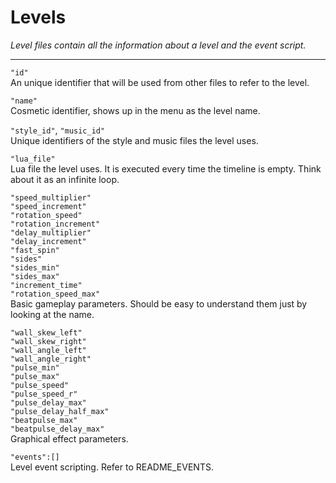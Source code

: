 # Levels #

*Level files contain all the information about a level and the event script.*

----------


`"id"` </br>An unique identifier that will be used from other files to refer to the level.

`"name"` </br>
Cosmetic identifier, shows up in the menu as the level name.

`"style_id"`, `"music_id"`</br>
Unique identifiers of the style and music files the level uses.

`"lua_file"`</br>
Lua file the level uses. It is executed every time the timeline is empty. Think about it as an infinite loop.

`"speed_multiplier"`</br>
`"speed_increment"`</br>
`"rotation_speed"`</br>
`"rotation_increment"`</br>
`"delay_multiplier"`</br>
`"delay_increment"`</br>
`"fast_spin"`</br>
`"sides"`</br>
`"sides_min"`</br>
`"sides_max"`</br>
`"increment_time"`</br>
`"rotation_speed_max"`</br>
Basic gameplay parameters. Should be easy to understand them just by looking at the name.

`"wall_skew_left"`</br>
`"wall_skew_right"`</br>
`"wall_angle_left"`</br>
`"wall_angle_right"`</br>
`"pulse_min"`</br>
`"pulse_max"`</br>
`"pulse_speed"`</br>
`"pulse_speed_r"`</br>
`"pulse_delay_max"`</br>
`"pulse_delay_half_max"`</br>
`"beatpulse_max"`</br>
`"beatpulse_delay_max"`</br>
Graphical effect parameters.

`"events":[]`</br>
Level event scripting. Refer to README_EVENTS.